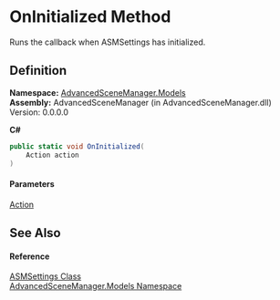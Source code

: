 # OnInitialized Method

Runs the callback when ASMSettings has initialized.

## Definition

**Namespace:** [AdvancedSceneManager.Models](N_AdvancedSceneManager_Models.md)\
**Assembly:** AdvancedSceneManager (in AdvancedSceneManager.dll) Version: 0.0.0.0

**C#**

```c#
public static void OnInitialized(
	Action action
)
```

#### Parameters

&#x20; [Action](https://learn.microsoft.com/dotnet/api/system.action)&#x20;

## See Also

#### Reference

[ASMSettings Class](T_AdvancedSceneManager_Models_ASMSettings.md)\
[AdvancedSceneManager.Models Namespace](N_AdvancedSceneManager_Models.md)
